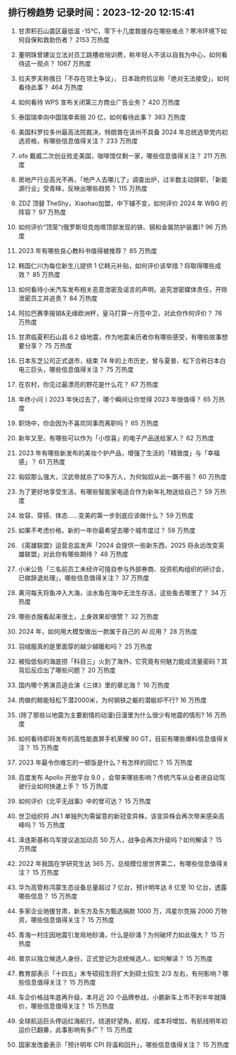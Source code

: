 
## 排行榜趋势 记录时间：2023-12-20 12:15:41
  
  1. 甘肃积石山震区最低温 -15℃，零下十几度救援存在哪些难点？寒冷环境下如何自保和救助伤者？ 2153 万热度
    
  2. 董明珠曾建议立法对员工跳槽收培训费，称年轻人不该以自我为中心，如何看待这一观点？ 1067 万热度
    
  3. 拉夫罗夫称俄日「不存在领土争议」， 日本政府抗议称「绝对无法接受」，如何看待此事？ 464 万热度
    
  4. 如何看待 WPS 宣布关闭第三方商业广告业务？ 420 万热度
    
  5. 泰国瑞幸向中国瑞幸索赔 20 亿，如何看待此事？ 383 万热度
    
  6. 美国科罗拉多州最高法院裁决，特朗普在该州不具备 2024 年总统选举党内初选资格，有哪些信息值得关注？ 233 万热度
    
  7. ofo 戴威二次创业败走美国，咖啡馆仅剩一家，哪些信息值得关注？ 211 万热度
    
  8. 房地产行业高光不再，「地产人去哪儿了」调查出炉，过半数主动辞职，「新能源行业」受青睐，反映出哪些趋势？ 115 万热度
    
  9. ZDZ 顶替 TheShy，Xiaohao加盟，中下辅不变，如何评价 2024 年 WBG 的阵容？ 97 万热度
    
  10. 如何评价“顶笼”(俄罗斯坦克炮塔顶部发现的铁、钢和金属防护装置)? 96 万热度
    
  11. 2023 年有哪些良心教科书值得被推荐？ 85 万热度
    
  12. 韩国仁川为每位新生儿提供 1 亿韩元补贴，如何评价该举措？将取得哪些成效？ 85 万热度
    
  13. 如何看待小米汽车发布相关恶意泄密及谣言的声明，追究泄密媒体责任，开除泄密员工并追责？ 84 万热度
    
  14. 阿拉巴赛季报销&无缘欧洲杯，皇马打算一月签中卫，对此你作何评价？ 76 万热度
    
  15. 甘肃临夏积石山县 6.2 级地震，作为地震亲历者你有哪些感受，有哪些故事想要分享？ 75 万热度
    
  16. 日本东芝公司正式退市，结束 74 年的上市历史，曾与夏普、松下合称日本白电三巨头，哪些信息值得关注？ 75 万热度
    
  17. 在农村，你见过最漂亮的野花是什么花？ 67 万热度
    
  18. 年终小问丨2023 年快过去了，哪个瞬间让你觉得 2023 年很值得？ 65 万热度
    
  19. 职场中，你会因为不喜欢同事而离职吗？ 65 万热度
    
  20. 新年又至，有哪些可以作为「小惊喜」的电子产品送给家人？ 62 万热度
    
  21. 2023 年有哪些新发布的美妆个护产品，增强了生活的「精致度」与「幸福感」？ 61 万热度
    
  22. 匈奴那么强大，汉武帝就杀了10多万人，为何匈奴从此一蹶不振？ 60 万热度
    
  23. 为了更好地享受生活，有哪些智能家电适合作为新年礼物送给自己？ 59 万热度
    
  24. 妆容、穿搭、体态……变美的第一步到底应该做什么？ 59 万热度
    
  25. 如果不考虑价格，新的一年你最希望去哪个城市度过？ 59 万热度
    
  26. 《英雄联盟》运营总监发声「2024 会提供一些新东西，2025 将永远改变英雄联盟」对此你有哪些期待？ 48 万热度
    
  27. 小米公告「三名前员工未经许可擅自参与外部券商、投资机构组织的研讨会，已做辞退处理」，哪些信息值得关注？ 37 万热度
    
  28. 黄河每天将鱼冲入大海，淡水鱼在海中无法生存活，这些鱼去哪里了？ 34 万热度
    
  29. 哪些衣服看起来很土，上身效果却很赞？ 32 万热度
    
  30. 2024 年，如何用大模型做出一款属于自己的 AI 应用？ 28 万热度
    
  31. 羽绒服真的是里面穿的越少越暖和吗？ 25 万热度
    
  32. 被指低俗的海底捞「科目三」火到了海外，它究竟有何魅力能成流量密码？其背后反应出了哪些问题？ 20 万热度
    
  33. 国内哪个男演员适合演《三体》里的章北海？ 16 万热度
    
  34. 肉做的鲸能轻松下潜2000米，为何钢铁之躯的潜艇却不行? 16 万热度
    
  35. (除了那些以地震为主要剧情的动漫)日漫里为什么很少有地震的情形? 16 万热度
    
  36. 如何看待即将发布的高性能直屏手机荣耀 90 GT，目前有哪些爆料信息值得关注？ 15 万热度
    
  37. 2023 年最令你难忘的一顿饭是什么？有怎样的回忆？ 15 万热度
    
  38. 百度发布 Apollo 开放平台 9.0 ，会带来哪些影响？传统汽车从业者进自动驾驶行业如何快速上手？ 15 万热度
    
  39. 如何评价《北平无战事》中的曾可达？ 15 万热度
    
  40. 世卫组织将 JN.1 单独列为需留意的新冠变异株，该变异株会再次带来感染高峰吗？ 15 万热度
    
  41. 泽连斯基称乌军提议追加动员 50 万人，战争会再次升级吗？如何解读？ 15 万热度
    
  42. 2022 年我国在学研究生达 365 万，总规模位居世界第二，有哪些信息值得关注？ 15 万热度
    
  43. 华为高管称鸿蒙生态设备总量超过 7 亿台，预计明年达 8 亿至 10 亿台，透露哪些信息？ 15 万热度
    
  44. 多家企业驰援甘肃，新东方及东方甄选捐款 1000 万，鸿星尔克捐 2000 万物资，哪些信息值得关注？ 15 万热度
    
  45. 青海一村庄因地震引发局地砂涌，什么是砂涌？为何破坏力如此强大？ 15 万热度
    
  46. 普京以独立候选人身份，正式登记为总统候选人，如何解读？ 15 万热度
    
  47. 教育部表示「十四五」末专硕招生将扩大到硕士招生 2/3 左右，有何影响？哪些信息值得关注？ 15 万热度
    
  48. 车企价格战年底再升级，本月近 20 个品牌参战，小鹏新车上市不到半年就降价，哪些信息值得关注？ 15 万热度
    
  49. 全球航运巨头停运红海航行，绕道好望角，航程、成本将增加，有航线明年初运价已翻番，此事影响有多广？ 15 万热度
    
  50. 国家发改委表示「预计明年 CPI 将温和回升」，哪些信息值得关注？ 15 万热度
    